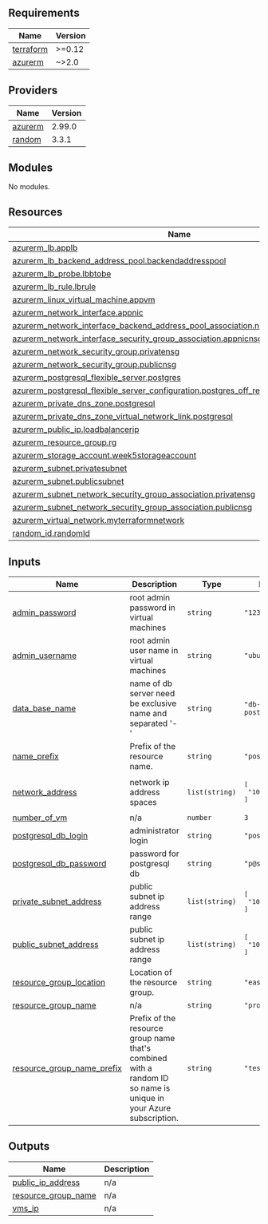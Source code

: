 ## Requirements

| Name | Version |
|------|---------|
| <a name="requirement_terraform"></a> [terraform](#requirement\_terraform) | >=0.12 |
| <a name="requirement_azurerm"></a> [azurerm](#requirement\_azurerm) | ~>2.0 |

## Providers

| Name | Version |
|------|---------|
| <a name="provider_azurerm"></a> [azurerm](#provider\_azurerm) | 2.99.0 |
| <a name="provider_random"></a> [random](#provider\_random) | 3.3.1 |

## Modules

No modules.

## Resources

| Name | Type |
|------|------|
| [azurerm_lb.applb](https://registry.terraform.io/providers/hashicorp/azurerm/latest/docs/resources/lb) | resource |
| [azurerm_lb_backend_address_pool.backendaddresspool](https://registry.terraform.io/providers/hashicorp/azurerm/latest/docs/resources/lb_backend_address_pool) | resource |
| [azurerm_lb_probe.lbbtobe](https://registry.terraform.io/providers/hashicorp/azurerm/latest/docs/resources/lb_probe) | resource |
| [azurerm_lb_rule.lbrule](https://registry.terraform.io/providers/hashicorp/azurerm/latest/docs/resources/lb_rule) | resource |
| [azurerm_linux_virtual_machine.appvm](https://registry.terraform.io/providers/hashicorp/azurerm/latest/docs/resources/linux_virtual_machine) | resource |
| [azurerm_network_interface.appnic](https://registry.terraform.io/providers/hashicorp/azurerm/latest/docs/resources/network_interface) | resource |
| [azurerm_network_interface_backend_address_pool_association.nicbackendpool](https://registry.terraform.io/providers/hashicorp/azurerm/latest/docs/resources/network_interface_backend_address_pool_association) | resource |
| [azurerm_network_interface_security_group_association.appnicnsg](https://registry.terraform.io/providers/hashicorp/azurerm/latest/docs/resources/network_interface_security_group_association) | resource |
| [azurerm_network_security_group.privatensg](https://registry.terraform.io/providers/hashicorp/azurerm/latest/docs/resources/network_security_group) | resource |
| [azurerm_network_security_group.publicnsg](https://registry.terraform.io/providers/hashicorp/azurerm/latest/docs/resources/network_security_group) | resource |
| [azurerm_postgresql_flexible_server.postgres](https://registry.terraform.io/providers/hashicorp/azurerm/latest/docs/resources/postgresql_flexible_server) | resource |
| [azurerm_postgresql_flexible_server_configuration.postgres_off_require_secure_transport](https://registry.terraform.io/providers/hashicorp/azurerm/latest/docs/resources/postgresql_flexible_server_configuration) | resource |
| [azurerm_private_dns_zone.postgresql](https://registry.terraform.io/providers/hashicorp/azurerm/latest/docs/resources/private_dns_zone) | resource |
| [azurerm_private_dns_zone_virtual_network_link.postgresql](https://registry.terraform.io/providers/hashicorp/azurerm/latest/docs/resources/private_dns_zone_virtual_network_link) | resource |
| [azurerm_public_ip.loadbalancerip](https://registry.terraform.io/providers/hashicorp/azurerm/latest/docs/resources/public_ip) | resource |
| [azurerm_resource_group.rg](https://registry.terraform.io/providers/hashicorp/azurerm/latest/docs/resources/resource_group) | resource |
| [azurerm_storage_account.week5storageaccount](https://registry.terraform.io/providers/hashicorp/azurerm/latest/docs/resources/storage_account) | resource |
| [azurerm_subnet.privatesubnet](https://registry.terraform.io/providers/hashicorp/azurerm/latest/docs/resources/subnet) | resource |
| [azurerm_subnet.publicsubnet](https://registry.terraform.io/providers/hashicorp/azurerm/latest/docs/resources/subnet) | resource |
| [azurerm_subnet_network_security_group_association.privatensg](https://registry.terraform.io/providers/hashicorp/azurerm/latest/docs/resources/subnet_network_security_group_association) | resource |
| [azurerm_subnet_network_security_group_association.publicnsg](https://registry.terraform.io/providers/hashicorp/azurerm/latest/docs/resources/subnet_network_security_group_association) | resource |
| [azurerm_virtual_network.myterraformnetwork](https://registry.terraform.io/providers/hashicorp/azurerm/latest/docs/resources/virtual_network) | resource |
| [random_id.randomId](https://registry.terraform.io/providers/hashicorp/random/latest/docs/resources/id) | resource |

## Inputs

| Name | Description | Type | Default | Required |
|------|-------------|------|---------|:--------:|
| <a name="input_admin_password"></a> [admin\_password](#input\_admin\_password) | root admin password in virtual machines | `string` | `"123456789Al!"` | no |
| <a name="input_admin_username"></a> [admin\_username](#input\_admin\_username) | root admin user name in virtual machines | `string` | `"ubuntu"` | no |
| <a name="input_data_base_name"></a> [data\_base\_name](#input\_data\_base\_name) | name of db server need be exclusive name and separated '-' | `string` | `"db-serever-postgres"` | no |
| <a name="input_name_prefix"></a> [name\_prefix](#input\_name\_prefix) | Prefix of the resource name. | `string` | `"postgresqlfs"` | no |
| <a name="input_network_address"></a> [network\_address](#input\_network\_address) | network ip address spaces | `list(string)` | <pre>[<br>  "10.3.0.0/16"<br>]</pre> | no |
| <a name="input_number_of_vm"></a> [number\_of\_vm](#input\_number\_of\_vm) | n/a | `number` | `3` | no |
| <a name="input_postgresql_db_login"></a> [postgresql\_db\_login](#input\_postgresql\_db\_login) | administrator login | `string` | `"postgres"` | no |
| <a name="input_postgresql_db_password"></a> [postgresql\_db\_password](#input\_postgresql\_db\_password) | password for postgresql db | `string` | `"p@ssw0rd42"` | no |
| <a name="input_private_subnet_address"></a> [private\_subnet\_address](#input\_private\_subnet\_address) | public subnet ip address range | `list(string)` | <pre>[<br>  "10.3.2.0/24"<br>]</pre> | no |
| <a name="input_public_subnet_address"></a> [public\_subnet\_address](#input\_public\_subnet\_address) | public subnet ip address range | `list(string)` | <pre>[<br>  "10.3.1.0/24"<br>]</pre> | no |
| <a name="input_resource_group_location"></a> [resource\_group\_location](#input\_resource\_group\_location) | Location of the resource group. | `string` | `"eastus"` | no |
| <a name="input_resource_group_name"></a> [resource\_group\_name](#input\_resource\_group\_name) | n/a | `string` | `"project"` | no |
| <a name="input_resource_group_name_prefix"></a> [resource\_group\_name\_prefix](#input\_resource\_group\_name\_prefix) | Prefix of the resource group name that's combined with a random ID so name is unique in your Azure subscription. | `string` | `"test"` | no |

## Outputs

| Name | Description |
|------|-------------|
| <a name="output_public_ip_address"></a> [public\_ip\_address](#output\_public\_ip\_address) | n/a |
| <a name="output_resource_group_name"></a> [resource\_group\_name](#output\_resource\_group\_name) | n/a |
| <a name="output_vms_ip"></a> [vms\_ip](#output\_vms\_ip) | n/a |
